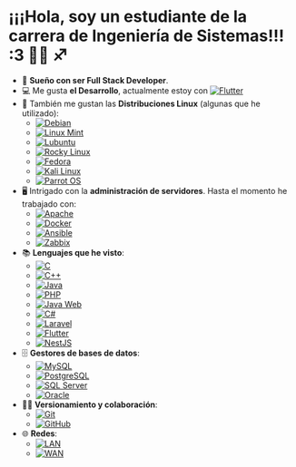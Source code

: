 # ¡¡¡Hola, soy un estudiante de la carrera de Ingeniería de Sistemas!!! :3 🐉🐅 ♐

- 🌱 **Sueño con ser Full Stack Developer**.
- 💻 Me gusta **el Desarrollo**, actualmente estoy con [![Flutter](https://img.shields.io/badge/Flutter-02569B?style=flat&logo=flutter&logoColor=white)](https://flutter.dev/)
- 🐧 También me gustan las **Distribuciones Linux** (algunas que he utilizado):
  - [![Debian](https://img.shields.io/badge/Debian-000000?style=flat&logo=debian&logoColor=white)](https://www.debian.org/)
  - [![Linux Mint](https://img.shields.io/badge/Linux_Mint-87cf3e?style=flat&logo=linuxmint&logoColor=white)](https://linuxmint.com/)
  - [![Lubuntu](https://img.shields.io/badge/Lubuntu-15B6C4?style=flat&logo=lubuntu&logoColor=white)](https://lubuntu.me/)
  - [![Rocky Linux](https://img.shields.io/badge/Rocky_Linux-000000?style=flat&logo=rockylinux&logoColor=white)](https://rockylinux.org/)
  - [![Fedora](https://img.shields.io/badge/Fedora-294172?style=flat&logo=fedora&logoColor=white)](https://getfedora.org/)
  - [![Kali Linux](https://img.shields.io/badge/Kali_Linux-557C86?style=flat&logo=kali-linux&logoColor=white)](https://www.kali.org/)
  - [![Parrot OS](https://img.shields.io/badge/Parrot_OS-4EAA25?style=flat&logo=parrot-security&logoColor=white)](https://www.parrotsec.org/)
- 🖥️ Intrigado con la **administración de servidores**. Hasta el momento he trabajado con:
  - [![Apache](https://img.shields.io/badge/Apache-D22128?style=flat&logo=apache&logoColor=white)](https://httpd.apache.org/)
  - [![Docker](https://img.shields.io/badge/Docker-2496ED?style=flat&logo=docker&logoColor=white)](https://www.docker.com/)
  - [![Ansible](https://img.shields.io/badge/Ansible-EE0000?style=flat&logo=ansible&logoColor=white)](https://www.ansible.com/)
  - [![Zabbix](https://img.shields.io/badge/Zabbix-000000?style=flat&logo=zabbix&logoColor=white)](https://www.zabbix.com/)
- 📚 **Lenguajes que he visto**:
  - [![C](https://img.shields.io/badge/C-00599C?style=flat&logo=c&logoColor=white)](https://en.wikipedia.org/wiki/C_(programming_language))
  - [![C++](https://img.shields.io/badge/C%2B%2B-00599C?style=flat&logo=cplusplus&logoColor=white)](https://en.wikipedia.org/wiki/C%2B%2B)
  - [![Java](https://img.shields.io/badge/Java-007396?style=flat&logo=java&logoColor=white)](https://www.java.com/)
  - [![PHP](https://img.shields.io/badge/PHP-777BB4?style=flat&logo=php&logoColor=white)](https://www.php.net/)
  - [![Java Web](https://img.shields.io/badge/Java_Web-007396?style=flat&logo=java&logoColor=white)](https://www.java.com/)
  - [![C#](https://img.shields.io/badge/C%23-239120?style=flat&logo=csharp&logoColor=white)](https://learn.microsoft.com/en-us/dotnet/csharp/)
  - [![Laravel](https://img.shields.io/badge/Laravel-FF2D20?style=flat&logo=laravel&logoColor=white)](https://laravel.com/)
  - [![Flutter](https://img.shields.io/badge/Flutter-02569B?style=flat&logo=flutter&logoColor=white)](https://flutter.dev/)
  - [![NestJS](https://img.shields.io/badge/NestJS-E0234E?style=flat&logo=nestjs&logoColor=white)](https://nestjs.com/)
- 🗄️ **Gestores de bases de datos**:
  - [![MySQL](https://img.shields.io/badge/MySQL-4479A1?style=flat&logo=mysql&logoColor=white)](https://www.mysql.com/)
  - [![PostgreSQL](https://img.shields.io/badge/PostgreSQL-336791?style=flat&logo=postgresql&logoColor=white)](https://www.postgresql.org/)
  - [![SQL Server](https://img.shields.io/badge/SQL_Server-CC2927?style=flat&logo=microsoft-sql-server&logoColor=white)](https://www.microsoft.com/en-us/sql-server)
  - [![Oracle](https://img.shields.io/badge/Oracle-F80000?style=flat&logo=oracle&logoColor=white)](https://www.oracle.com/database/)
- 🧑‍💻 **Versionamiento y colaboración**:
  - [![Git](https://img.shields.io/badge/Git-F05032?style=flat&logo=git&logoColor=white)](https://git-scm.com/)
  - [![GitHub](https://img.shields.io/badge/GitHub-181717?style=flat&logo=github&logoColor=white)](https://github.com/)
- 🌐 **Redes**:
  - [![LAN](https://img.shields.io/badge/LAN-008080?style=flat&logo=network-wired&logoColor=white)](https://en.wikipedia.org/wiki/Local_area_network)
  - [![WAN](https://img.shields.io/badge/WAN-005F6A?style=flat&logo=network&logoColor=white)](https://en.wikipedia.org/wiki/Wide_area_network)
  
